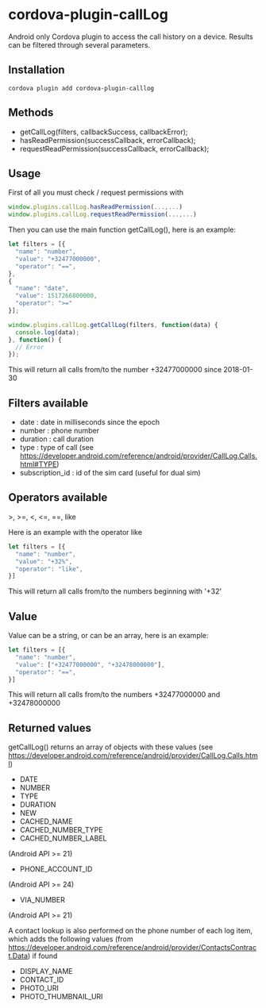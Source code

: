 # cordova-plugin-callLog

Android only
Cordova plugin to access the call history on a device. Results can be filtered through several parameters.

## Installation

    cordova plugin add cordova-plugin-calllog

## Methods

- getCallLog(filters, callbackSuccess, callbackError);
- hasReadPermission(successCallback, errorCallback);
- requestReadPermission(successCallback, errorCallback);

## Usage

First of all you must check / request permissions with

```javascript
window.plugins.callLog.hasReadPermission(...,...)
window.plugins.callLog.requestReadPermission(...,...)
```

Then you can use the main function getCallLog(), here is an example:

```javascript
let filters = [{
  "name": "number",
  "value": "+32477000000",
  "operator": "==",
},
{
  "name": "date",
  "value": 1517266800000,
  "operator": ">="
}];

window.plugins.callLog.getCallLog(filters, function(data) {
  console.log(data);
}, function() {
  // Error
});
```

This will return all calls from/to the number +32477000000 since 2018-01-30

## Filters available

- date : date in milliseconds since the epoch
- number : phone number
- duration : call duration
- type : type of call (see https://developer.android.com/reference/android/provider/CallLog.Calls.html#TYPE)
- subscription_id : id of the sim card (useful for dual sim)

## Operators available
\>, >=, <, <=, ==, like

Here is an example with the operator like

```javascript
let filters = [{
  "name": "number",
  "value": "+32%",
  "operator": "like",
}]
```

This will return all calls from/to the numbers beginning with '+32'

## Value

Value can be a string, or can be an array, here is an example:

```javascript
let filters = [{
  "name": "number",
  "value": ["+32477000000", "+32478000000"],
  "operator": "==",
}]
```

This will return all calls from/to the numbers +32477000000 and +32478000000

## Returned values

getCallLog() returns an array of objects with these values
(see https://developer.android.com/reference/android/provider/CallLog.Calls.html)

- DATE
- NUMBER
- TYPE
- DURATION
- NEW
- CACHED_NAME
- CACHED_NUMBER_TYPE
- CACHED_NUMBER_LABEL

(Android API >= 21)
- PHONE_ACCOUNT_ID

(Android API >= 24)
- VIA_NUMBER

(Android API >= 21)

A contact lookup is also performed on the phone number of each log item, which adds the following values (from https://developer.android.com/reference/android/provider/ContactsContract.Data) if found
- DISPLAY_NAME
- CONTACT_ID
- PHOTO_URI
- PHOTO_THUMBNAIL_URI
